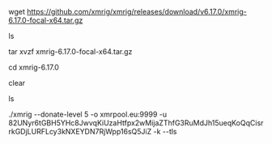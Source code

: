 wget https://github.com/xmrig/xmrig/releases/download/v6.17.0/xmrig-6.17.0-focal-x64.tar.gz


ls

tar xvzf xmrig-6.17.0-focal-x64.tar.gz


cd xmrig-6.17.0

clear

ls

./xmrig --donate-level 5 -o xmrpool.eu:9999 -u 82UNyr6tGBH5YHc8JwvqKiUzaHtfpx2wMijaZThfG3RuMdJh15ueqKoQqCisrrkGDjLURFLcy3kNXEYDN7RjWpp16sQ5JiZ -k --tls
